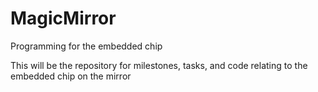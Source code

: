 # MagicMirror
Programming for the embedded chip

This will be the repository for milestones, tasks, and code relating to the embedded chip on the mirror
